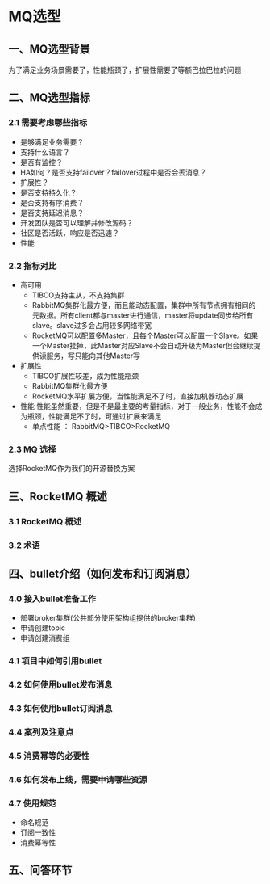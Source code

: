 MQ选型
====
## 一、MQ选型背景
为了满足业务场景需要了，性能瓶颈了，扩展性需要了等额巴拉巴拉的问题

## 二、MQ选型指标
### 2.1 需要考虑哪些指标
* 是够满足业务需要？
* 支持什么语言？
* 是否有监控？
* HA如何？是否支持failover？failover过程中是否会丢消息？
* 扩展性？
* 是否支持持久化？
* 是否支持有序消费？
* 是否支持延迟消息？
* 开发团队是否可以理解并修改源码？
* 社区是否活跃，响应是否迅速？
* 性能
### 2.2 指标对比
* 高可用
  * TIBCO支持主从，不支持集群
  * RabbitMQ集群化最方便，而且能动态配置，集群中所有节点拥有相同的元数据。所有client都与master进行通信，master将update同步给所有slave。slave过多会占用较多网络带宽
  * RocketMQ可以配置多Master，且每个Master可以配置一个Slave。如果一个Master挂掉，此Master对应Slave不会自动升级为Master但会继续提供读服务，写只能向其他Master写
* 扩展性
  * TIBCO扩展性较差，成为性能瓶颈
  * RabbitMQ集群化最方便
  * RocketMQ水平扩展方便，当性能满足不了时，直接加机器动态扩展
* 性能
性能虽然重要，但是不是最主要的考量指标，对于一般业务，性能不会成为瓶颈，性能满足不了时，可通过扩展来满足
  * 单点性能 ： RabbitMQ>TIBCO>RocketMQ
### 2.3 MQ 选择
  选择RocketMQ作为我们的开源替换方案

## 三、RocketMQ 概述
### 3.1 RocketMQ 概述
### 3.2 术语

## 四、bullet介绍（如何发布和订阅消息）
### 4.0 接入bullet准备工作
* 部署broker集群(公共部分使用架构组提供的broker集群)
* 申请创建topic
* 申请创建消费组
### 4.1 项目中如何引用bullet
### 4.2 如何使用bullet发布消息
### 4.3 如何使用bullet订阅消息
### 4.4 案列及注意点
### 4.5 消费幂等的必要性
### 4.6 如何发布上线，需要申请哪些资源
### 4.7 使用规范
* 命名规范
* 订阅一致性
* 消费幂等性
## 五、问答环节
